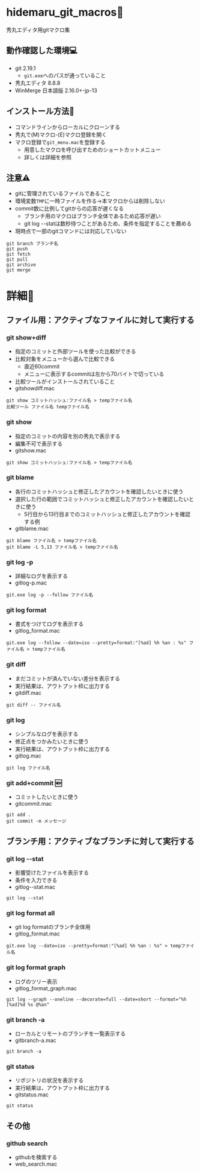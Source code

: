 # hidemaru_git_macros🌈
秀丸エディタ用gitマクロ集

## 動作確認した環境💻
* git 2.19.1
  * `git.exe`へのパスが通っていること
* 秀丸エディタ 8.8.8
* WinMerge 日本語版 2.16.0+-jp-13

## インストール方法🔧
* コマンドラインからローカルにクローンする
* 秀丸で(M)マクロ-(E)マクロ登録を開く
* マクロ登録で`git_menu.mac`を登録する
  * 用意したマクロを呼び出すためのショートカットメニュー
  * 詳しくは詳細を参照

## 注意⚠
* gitに管理されているファイルであること
* 環境変数`TMP`に一時ファイルを作る→本マクロからは削除しない
* commit数に比例してgitからの応答が遅くなる
  * ブランチ用のマクロはブランチ全体であるため応答が遅い
  * git log --statは数秒待つことがあるため、条件を指定することを薦める
* 現時点で一部のgitコマンドには対応していない
```
git branch ブランチ名
git push
git fetch
git pull
git archive
git merge
```

# 詳細🎊
## ファイル用：アクティブなファイルに対して実行する
### git show+diff
* 指定のコミットと外部ツールを使った比較ができる
* 比較対象をメニューから選んで比較できる
  * 直近60commit
  * メニューに表示するcommitは左から70バイトで切っている
* 比較ツールがインストールされていること
* gitshowdiff.mac
```
git show コミットハッシュ:ファイル名 > tempファイル名
比較ツール ファイル名 tempファイル名
```

### git show
* 指定のコミットの内容を別の秀丸で表示する
 * 編集不可で表示する
* gitshow.mac
```
git show コミットハッシュ:ファイル名 > tempファイル名
```

### git blame
* 各行のコミットハッシュと修正したアカウントを確認したいときに使う
* 選択した行の範囲でコミットハッシュと修正したアカウントを確認したいときに使う
  * 5行目から13行目までのコミットハッシュと修正したアカウントを確認する例
* gitblame.mac
```
git blame ファイル名 > tempファイル名
git blame -L 5,13 ファイル名 > tempファイル名
```

### git log -p
* 詳細なログを表示する
* gitlog-p.mac
```
git.exe log -p --follow ファイル名
```

### git log format
* 書式をつけてログを表示する
* gitlog_format.mac
```
git.exe log --follow --date=iso --pretty=format:"[%ad] %h %an : %s" ファイル名 > tempファイル名
```

### git diff
* まだコミットが済んでいない差分を表示する
* 実行結果は、アウトプット枠に出力する
* gitdiff.mac
```
git diff -- ファイル名
```

### git log
* シンプルなログを表示する
* 修正点をつかみたいときに使う
* 実行結果は、アウトプット枠に出力する
* gitlog.mac
```
git log ファイル名
```

### git add+commit 🆕

* コミットしたいときに使う
* gitcommit.mac
```
git add .
git commit -m メッセージ
```


## ブランチ用：アクティブなブランチに対して実行する
### git log --stat
* 影響受けたファイルを表示する
* 条件を入力できる
* gitlog--stat.mac
```
git log --stat
```

### git log format all
* git log formatのブランチ全体用
* gitlog_format.mac
```
git.exe log --date=iso --pretty=format:"[%ad] %h %an : %s" > tempファイル名
```

### git log format graph
* ログのツリー表示
* gitlog_format_graph.mac
```
git log --graph --oneline --decorate=full --date=short --format="%h [%ad]%d %s @%an"
```

### git branch -a
* ローカルとリモートのブランチを一覧表示する
* gitbranch-a.mac
```
git branch -a
```

### git status
* リポジトリの状況を表示する
* 実行結果は、アウトプット枠に出力する
* gitstatus.mac
```
git status
```

## その他
### github search
* githubを検索する
* web_search.mac
